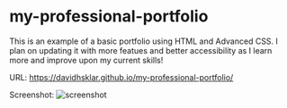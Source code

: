 # my-professional-portfolio

This is an example of a basic portfolio using HTML and Advanced CSS.  I plan on updating it with more featues and better accessibility as I learn more and improve upon my current skills!

URL:  https://davidhsklar.github.io/my-professional-portfolio/

Screenshot: ![screenshot](https://user-images.githubusercontent.com/97452998/155895686-fdecae5c-767d-40d1-868c-7c6b390d1a1f.jpg)

